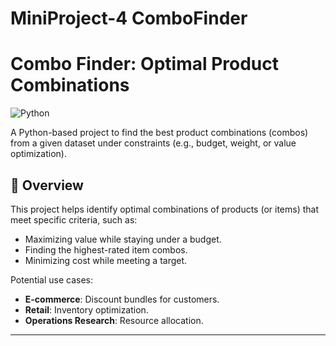 # MiniProject-4 ComboFinder
# Combo Finder: Optimal Product Combinations

![Python](https://img.shields.io/badge/Python-3.8%2B-blue)

A Python-based project to find the best product combinations (combos) from a given dataset under constraints (e.g., budget, weight, or value optimization).

## 📌 Overview
This project helps identify optimal combinations of products (or items) that meet specific criteria, such as:
- Maximizing value while staying under a budget.
- Finding the highest-rated item combos.
- Minimizing cost while meeting a target.

Potential use cases:
- **E-commerce**: Discount bundles for customers.
- **Retail**: Inventory optimization.
- **Operations Research**: Resource allocation.

---

